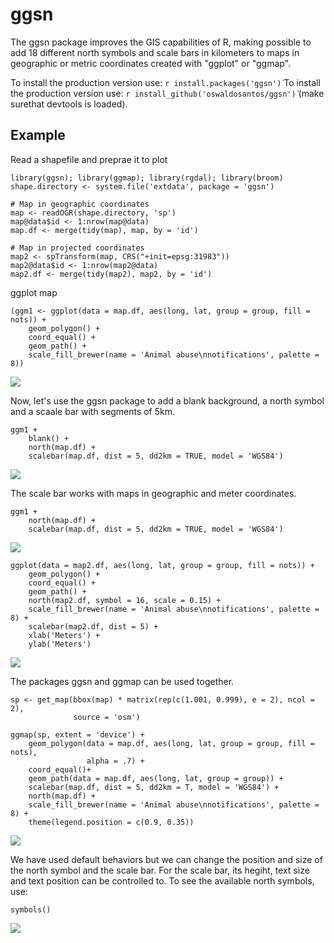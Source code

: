 # ggsn
The ggsn package improves the GIS capabilities of R, making possible to add 18 different north symbols and scale bars in kilometers to maps in geographic or metric coordinates created with "ggplot" or "ggmap".  

To install the production version use: `r install.packages('ggsn')̀`
To install the production version use: `r install_github('oswaldosantos/ggsn')̀` (make surethat devtools is loaded).

## Example

Read a shapefile and preprae it to plot  
```{r}
library(ggsn); library(ggmap); library(rgdal); library(broom)
shape.directory <- system.file('extdata', package = 'ggsn')

# Map in geographic coordinates
map <- readOGR(shape.directory, 'sp')
map@data$id <- 1:nrow(map@data)
map.df <- merge(tidy(map), map, by = 'id')

# Map in projected coordinates
map2 <- spTransform(map, CRS("+init=epsg:31983"))
map2@data$id <- 1:nrow(map2@data)
map2.df <- merge(tidy(map2), map2, by = 'id')
```  

ggplot map

```{r}
(ggm1 <- ggplot(data = map.df, aes(long, lat, group = group, fill = nots)) +
    geom_polygon() +
    coord_equal() +
    geom_path() +
    scale_fill_brewer(name = 'Animal abuse\nnotifications', palette = 8))
```  

![](https://cloud.githubusercontent.com/assets/3876657/9424410/dbc23144-48c1-11e5-888d-041d28b920ae.jpg)  

Now, let's use the ggsn package to add a blank background, a north symbol and a scaale bar with segments of 5km.  

```{r}
ggm1 +
    blank() +
    north(map.df) +
    scalebar(map.df, dist = 5, dd2km = TRUE, model = 'WGS84')
```  

![](https://cloud.githubusercontent.com/assets/3876657/9424404/bc5e88ca-48c1-11e5-9f43-ef62225545a8.jpg)  

The scale bar works with maps in geographic and meter coordinates.  

```{r}
ggm1 +
    north(map.df) +
    scalebar(map.df, dist = 5, dd2km = TRUE, model = 'WGS84')
```  

![](https://cloud.githubusercontent.com/assets/3876657/9424480/7afac044-48c4-11e5-9403-b8a440d348b4.jpg)  

```{r}
ggplot(data = map2.df, aes(long, lat, group = group, fill = nots)) +
    geom_polygon() +
    coord_equal() +
    geom_path() +
    north(map2.df, symbol = 16, scale = 0.15) +
    scale_fill_brewer(name = 'Animal abuse\nnotifications', palette = 8) +
    scalebar(map2.df, dist = 5) +
    xlab('Meters') +
    ylab('Meters')
```  
![](https://cloud.githubusercontent.com/assets/3876657/9424407/c22f248a-48c1-11e5-9b65-b63d4691b334.jpg)  

The packages ggsn and ggmap can be used together.
```{r}
sp <- get_map(bbox(map) * matrix(rep(c(1.001, 0.999), e = 2), ncol = 2),
              source = 'osm')

ggmap(sp, extent = 'device') +
    geom_polygon(data = map.df, aes(long, lat, group = group, fill = nots),
                 alpha = .7) +
    coord_equal()+
    geom_path(data = map.df, aes(long, lat, group = group)) +
    scalebar(map.df, dist = 5, dd2km = T, model = 'WGS84') +
    north(map.df) +
    scale_fill_brewer(name = 'Animal abuse\nnotifications', palette = 8) +
    theme(legend.position = c(0.9, 0.35))
```  
![](https://cloud.githubusercontent.com/assets/3876657/9424481/82dd8576-48c4-11e5-957b-5bf2ccb689c8.jpg)  

We have used default behaviors but we can change the position and size of the north symbol and the scale bar. For the scale bar, its hegiht, text size and text position can be controlled to. To see the available north symbols, use:  

```{r}
symbols()
```  
![](https://cloud.githubusercontent.com/assets/3876657/9424484/888714d8-48c4-11e5-8587-789eb71690c5.jpg)
